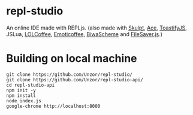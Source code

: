 # repl-studio
An online IDE made with REPLjs. (also made with [Skulpt](https://skulpt.org), [Ace](https://ace.c9.io), [ToastifyJS](https://apvarun.github.io/toastify-js/#), JSLua, [LOLCoffee](https://github.com/replit-archive/lol-coffee), [Emoticoffee](https://github.com/replit-archive/emoticoffee), [BiwaScheme](https://github.com/biwascheme/biwascheme) and [FileSaver.js](https://github.com/eligrey/FileSaver.js/).)

# Building on local machine
```
git clone https://github.com/Unzor/repl-studio/
git clone https://github.com/Unzor/repl-studio-api/
cd repl-studio-api
npm init -y
npm install
node index.js
google-chrome http://localhost:8000
```
